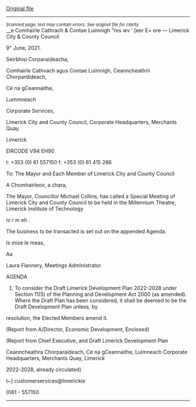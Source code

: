 [Original file](https://www.limerick.ie/sites/default/files/media/documents/2021-06/00-agenda-special-meeting-14.06.2021.pdf)

---
*<small>Scanned page, text may contain errors. See original file for clarity</small>*  
__e Comhairle Cathrach
& Contae Luimnigh
“res wv ‘ [eer E= ere
— Limerick City
& County Council

9" June, 2021.

Seirbhisi Corparaideacha,

Comhairle Cathvach agus Contae Luimnigh,
Ceanncheathrii Chorpardideach,

Cé na gCeannaithe,

Lummneach

Corporate Services,

Limerick City and County Council,
Corporate Headquarters,
Merchants Quay.

Limerick

EIRCODE V94 EH90

t: +353 (0) 61 557150
f: +353 (0) 61 415 266

To: The Mayor and Each Member of Limerick City and County Council

A Chomhairleoir, a chara,

The Mayor, Councillor Michael Collins, has called a Special Meeting of Limerick City and
County Council to be held in the Millennium Theatre, Limerick Institute of Technology

ni r m
eh .

The business to be transacted is set out on the appended Agenda.

Is mise le meas,

Aa

Laura Flannery,
Meetings Administrator.

AGENDA

1. To consider the Draft Limerick Development Plan 2022-2028 under Section 11(5) of
the Planning and Development Act 2000 (as amended). Where the Draft Plan has
been considered, it shall be deemed to be the Draft Development Plan unless, by

resolution, the Elected Members amend it.

(Report from A/Director, Economic Development, Enclosed)

(Report from Chief Executive, and Draft Limerick Development Plan

Ceanncheathra Chorparaideach, Cé na gCeannaithe, Luimneach
Corporate Headquarters, Merchants Quay, Limerick

2022-2028, already circulated)

t~] customerservices@limerickie

(061 - 557150


---
